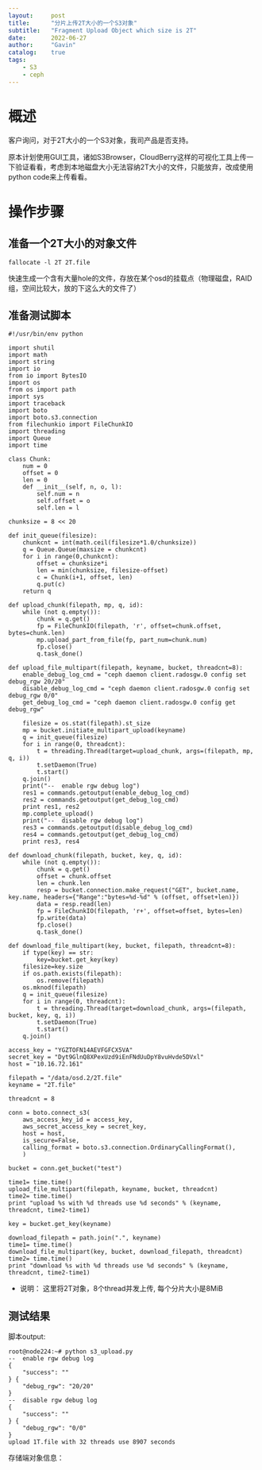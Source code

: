 ```yaml
---
layout:     post
title:      "分片上传2T大小的一个S3对象"
subtitle:   "Fragment Upload Object which size is 2T"
date:       2022-06-27
author:     "Gavin"
catalog:    true
tags:
    - S3
    - ceph
---
```



# 概述

客户询问，对于2T大小的一个S3对象，我司产品是否支持。

原本计划使用GUI工具，诸如S3Browser，CloudBerry这样的可视化工具上传一下验证看看，考虑到本地磁盘大小无法容纳2T大小的文件，只能放弃，改成使用python code来上传看看。



# 操作步骤

## 准备一个2T大小的对象文件

``` fallocate -l 2T 2T.file ```

快速生成一个含有大量hole的文件，存放在某个osd的挂载点（物理磁盘，RAID组，空间比较大，放的下这么大的文件了）


##  准备测试脚本


```
#!/usr/bin/env python

import shutil
import math
import string
import io
from io import BytesIO
import os
from os import path
import sys
import traceback
import boto
import boto.s3.connection
from filechunkio import FileChunkIO
import threading
import Queue
import time

class Chunk:
    num = 0
    offset = 0
    len = 0
    def __init__(self, n, o, l):  
        self.num = n
        self.offset = o
        self.len = l

chunksize = 8 << 20

def init_queue(filesize):
    chunkcnt = int(math.ceil(filesize*1.0/chunksize))
    q = Queue.Queue(maxsize = chunkcnt)
    for i in range(0,chunkcnt):
        offset = chunksize*i
        len = min(chunksize, filesize-offset)
        c = Chunk(i+1, offset, len)
        q.put(c)
    return q

def upload_chunk(filepath, mp, q, id):
    while (not q.empty()):
        chunk = q.get()
        fp = FileChunkIO(filepath, 'r', offset=chunk.offset, bytes=chunk.len)
        mp.upload_part_from_file(fp, part_num=chunk.num)
        fp.close()
        q.task_done()

def upload_file_multipart(filepath, keyname, bucket, threadcnt=8):
    enable_debug_log_cmd = "ceph daemon client.radosgw.0 config set debug_rgw 20/20"
    disable_debug_log_cmd = "ceph daemon client.radosgw.0 config set debug_rgw 0/0"
    get_debug_log_cmd = "ceph daemon client.radosgw.0 config get debug_rgw"

    filesize = os.stat(filepath).st_size
    mp = bucket.initiate_multipart_upload(keyname)
    q = init_queue(filesize)
    for i in range(0, threadcnt):
        t = threading.Thread(target=upload_chunk, args=(filepath, mp, q, i))
        t.setDaemon(True)
        t.start()
    q.join()
    print("--  enable rgw debug log")
    res1 = commands.getoutput(enable_debug_log_cmd)
    res2 = commands.getoutput(get_debug_log_cmd)
    print res1, res2
    mp.complete_upload()
    print("--  disable rgw debug log")
    res3 = commands.getoutput(disable_debug_log_cmd)
    res4 = commands.getoutput(get_debug_log_cmd)
    print res3, res4

def download_chunk(filepath, bucket, key, q, id):
    while (not q.empty()):
        chunk = q.get()
        offset = chunk.offset
        len = chunk.len
        resp = bucket.connection.make_request("GET", bucket.name, key.name, headers={"Range":"bytes=%d-%d" % (offset, offset+len)})
        data = resp.read(len)
        fp = FileChunkIO(filepath, 'r+', offset=offset, bytes=len)
        fp.write(data)
        fp.close()
        q.task_done()

def download_file_multipart(key, bucket, filepath, threadcnt=8):
    if type(key) == str:
        key=bucket.get_key(key)
    filesize=key.size
    if os.path.exists(filepath):
        os.remove(filepath)
    os.mknod(filepath)
    q = init_queue(filesize)
    for i in range(0, threadcnt):
        t = threading.Thread(target=download_chunk, args=(filepath, bucket, key, q, i))
        t.setDaemon(True)
        t.start()
    q.join()

access_key = "YGZTOFN14AEVFGFCX5VA"
secret_key = "Dyt9GlnQ8XPexUzd9iEnFNdUuDpY8vuHvde5DVxl"
host = "10.16.72.161"

filepath = "/data/osd.2/2T.file"
keyname = "2T.file"

threadcnt = 8

conn = boto.connect_s3(
    aws_access_key_id = access_key,
    aws_secret_access_key = secret_key,
    host = host,
    is_secure=False,
    calling_format = boto.s3.connection.OrdinaryCallingFormat(),
    )

bucket = conn.get_bucket("test")

time1= time.time()
upload_file_multipart(filepath, keyname, bucket, threadcnt)
time2= time.time()
print "upload %s with %d threads use %d seconds" % (keyname, threadcnt, time2-time1)

key = bucket.get_key(keyname)

download_filepath = path.join(".", keyname)
time1= time.time()
download_file_multipart(key, bucket, download_filepath, threadcnt)
time2= time.time()
print "download %s with %d threads use %d seconds" % (keyname, threadcnt, time2-time1)

```

* 说明：
    这里将2T对象，8个thread并发上传, 每个分片大小是8MiB


## 测试结果

脚本output:


```
root@node224:~# python s3_upload.py            
--  enable rgw debug log                       
{                                              
    "success": ""                              
} {                                            
    "debug_rgw": "20/20"                       
}                                              
--  disable rgw debug log                      
{                                              
    "success": ""                              
} {                                            
    "debug_rgw": "0/0"                         
}                                              
upload 1T.file with 32 threads use 8907 seconds
```


存储端对象信息：



